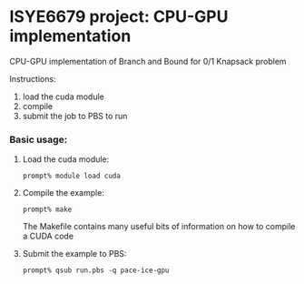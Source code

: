 # ISYE6679 project: CPU-GPU implementation

CPU-GPU implementation of Branch and Bound for 0/1 Knapsack problem

Instructions:

1) load the cuda module
2) compile
3) submit the job to PBS to run

### Basic usage:

1) Load the cuda module:

    ```
    prompt% module load cuda
    ```

2) Compile the example:

    ```
    prompt% make
    ```

    The Makefile contains many useful bits of information on how to compile a CUDA code

3) Submit the example to PBS:

    ```
    prompt% qsub run.pbs -q pace-ice-gpu
    ```


<!-- 4) Compare the program output. 

```
diff batch.err batch.err.ref
diff batch.log batch.log.ref
diff myoutput.log myoutput.log.ref
``` -->

